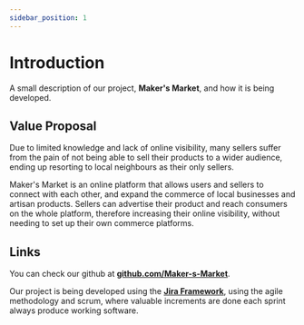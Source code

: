 ```yaml
---
sidebar_position: 1
---
```


# Introduction

A small description of our project, **Maker's Market**, and how it is being developed.

## Value Proposal

Due to limited knowledge and lack of online visibility, many sellers suffer from the pain of not being able to sell their products to a wider audience, ending up resorting to local neighbours as their only sellers.

Maker's Market is an online platform that allows users and sellers to connect with each other, and expand the commerce of local businesses and artisan products.
Sellers can advertise their product and reach consumers on the whole platform, therefore increasing their online visibility, without needing to set up their own commerce platforms.

## Links

You can check our github at **[github.com/Maker-s-Market](https://github.com/Maker-s-Market/)**.

Our project is being developed using the **[Jira Framework](https://es-proj.atlassian.net/jira/software/projects/MM/boards/1)**, using the agile methodology and scrum, where valuable increments are done each sprint always produce working software.
